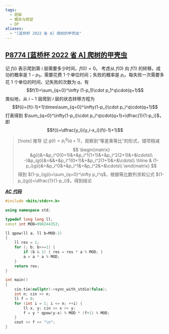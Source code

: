 ```yaml
---
tags:
  - 题解
  - 概率与期望
  - DP
aliases:
  - "[蓝桥杯 2022 省 A] 爬树的甲壳虫"
---
```

## [P8774 [蓝桥杯 2022 省 A] 爬树的甲壳虫](https://www.luogu.com.cn/problem/P8774)

记 $f(i)$ 表示爬到第 $i$ 层需要多少时间，$f(0)=0$。
考虑从 $f(0)$ 向 $f(1)$ 的转移。成功的概率是 $1-p_1$，需要花费 $1$ 个单位时间；失败的概率是 $p_i$，每失败一次需要多花 $1$ 个单位的时间，记失败的次数为 $q$，有 $$f(1)=\sum_{q=0}^\infty (1-p_1)\cdot p_1^q\cdot(q+1)$$
类似地，从 $i-1$ 层爬到 $i$ 层的状态转移方程为 $$f(i)=(f(i-1)+1)\times\sum_{q=0}^\infty(1-p_i)\cdot p_i^q\cdot(q+1)$$
打表得到 $\sum_{q=0}^\infty(1-p_i)\cdot p_i^q\cdot(q+1)=\dfrac{1}{1-p_i}$，即 $$f(i)=\dfrac{y_i}{y_i-x_i}(f(i-1)+1)$$

> [!note] 推导
> 记 $g(i)=p_i^q(q+1)$，观察到“等差乘等比”的形式，错项相减
> $$
> \begin{matrix}
> &g(i)&=&p_i^0(0+1)&+&p_i^1(1+1)&+&p_i^2(2+1)&+&\cdots\\
> -)&p_ig(i)&=&&+&p_i^1(0+1)&+&p_i^2(1+1)&+&\cdots\\
> \hline
> & (1-p_i)g(i)&=&p_i^0&+&p_i^1&+&p_i^2&+&\cdots\\
> \end{matrix}
> $$
> 得到 $(1-p_i)g(i)=\sum_{q=0}^\infty p_i^q$，根据等比数列求和公式 $(1-p_i)g(i)=\dfrac{1}{1-p_i}$，得到结论

[***AC 代码***](https://www.luogu.com.cn/record/206807703)

```cpp
#include <bits/stdc++.h>

using namespace std;

typedef long long ll;
const int MOD=998244353;

ll qpow(ll a, ll b=MOD-2)
{
	ll res = 1;
	for (; b; b>>=1) {
		if (b & 1) { res = res * a % MOD; }
		a = a * a % MOD;
	}
	return res;
}

int main()
{
	cin.tie(nullptr)->sync_with_stdio(false);
	int n; cin >> n;
	ll f = 0;
	for (int i = 1; i <= n; ++i) {
		ll x, y; cin >> x >> y;
		f = y * qpow(y-x) % MOD * (f+1) % MOD;
	}
	cout << f << "\n";
}
```
